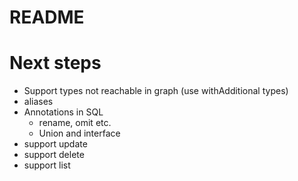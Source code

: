 # README




# Next steps

- Support types not reachable in graph (use withAdditional types)
- aliases
- Annotations in SQL
  - rename, omit etc.
  - Union and interface
- support update
- support delete
- support list